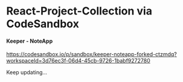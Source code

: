 # React-Project-Collection via CodeSandbox

#### Keeper - NoteApp
https://codesandbox.io/p/sandbox/keeper-noteapp-forked-ctzmdq?workspaceId=3d76ec3f-06d4-45cb-9726-1babf9272780

Keep updating...
